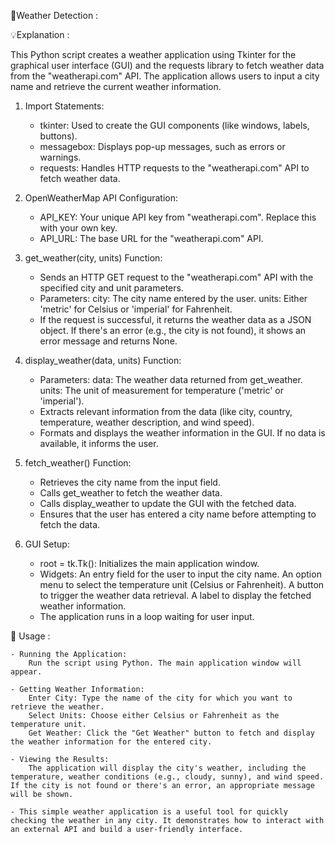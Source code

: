 📍Weather Detection :

💡Explanation :

This Python script creates a weather application using Tkinter for the graphical user interface (GUI) and the requests library to fetch weather data from the "weatherapi.com" API. The application allows users to input a city name and retrieve the current weather information.
1. Import Statements:

    - tkinter: Used to create the GUI components (like windows, labels, buttons).
    - messagebox: Displays pop-up messages, such as errors or warnings.
    - requests: Handles HTTP requests to the "weatherapi.com" API to fetch weather data.

2. OpenWeatherMap API Configuration:

    - API_KEY: Your unique API key from "weatherapi.com". Replace this with your own key.
    - API_URL: The base URL for the "weatherapi.com" API.

3. get_weather(city, units) Function:

    - Sends an HTTP GET request to the "weatherapi.com" API with the specified city and unit parameters.
    - Parameters:
        city: The city name entered by the user.
        units: Either 'metric' for Celsius or 'imperial' for Fahrenheit.
    - If the request is successful, it returns the weather data as a JSON object. If there's an error (e.g., the city is not found), it shows an error message and returns None.

4. display_weather(data, units) Function:

    - Parameters:
        data: The weather data returned from get_weather.
        units: The unit of measurement for temperature ('metric' or 'imperial').
    - Extracts relevant information from the data (like city, country, temperature, weather description, and wind speed).
    - Formats and displays the weather information in the GUI. If no data is available, it informs the user.

5. fetch_weather() Function:

    - Retrieves the city name from the input field.
    - Calls get_weather to fetch the weather data.
    - Calls display_weather to update the GUI with the fetched data.
    - Ensures that the user has entered a city name before attempting to fetch the data.

6. GUI Setup:

    - root = tk.Tk(): Initializes the main application window.
    - Widgets:
        An entry field for the user to input the city name.
        An option menu to select the temperature unit (Celsius or Fahrenheit).
        A button to trigger the weather data retrieval.
        A label to display the fetched weather information.
    - The application runs in a loop waiting for user input.

🚀 Usage :

    - Running the Application:
        Run the script using Python. The main application window will appear.

    - Getting Weather Information:
        Enter City: Type the name of the city for which you want to retrieve the weather.
        Select Units: Choose either Celsius or Fahrenheit as the temperature unit.
        Get Weather: Click the "Get Weather" button to fetch and display the weather information for the entered city.

    - Viewing the Results:
        The application will display the city's weather, including the temperature, weather conditions (e.g., cloudy, sunny), and wind speed. If the city is not found or there's an error, an appropriate message will be shown.

    - This simple weather application is a useful tool for quickly checking the weather in any city. It demonstrates how to interact with an external API and build a user-friendly interface.
